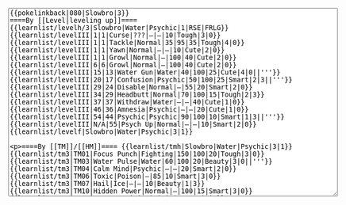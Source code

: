 </p><textarea readonly="" accesskey="," id="wpTextbox1" cols="80" rows="25" style="" class="mw-editfont-monospace" lang="en" dir="ltr" name="wpTextbox1">{{pokelinkback|080|Slowbro|3}}
====By [[Level|leveling up]]====
{{learnlist/levelh/3|Slowbro|Water|Psychic|1|RSE|FRLG}}
{{learnlist/levelIII|1|1|Curse|???|—|—|10|Tough|3|0}}
{{learnlist/levelIII|1|1|Tackle|Normal|35|95|35|Tough|4|0}}
{{learnlist/levelIII|1|1|Yawn|Normal|—|—|10|Cute|2|0}}
{{learnlist/levelIII|1|1|Growl|Normal|—|100|40|Cute|2|0}}
{{learnlist/levelIII|6|6|Growl|Normal|—|100|40|Cute|2|0}}
{{learnlist/levelIII|15|13|Water Gun|Water|40|100|25|Cute|4|0||'''}}
{{learnlist/levelIII|20|17|Confusion|Psychic|50|100|25|Smart|2|3||'''}}
{{learnlist/levelIII|29|24|Disable|Normal|—|55|20|Smart|2|0}}
{{learnlist/levelIII|34|29|Headbutt|Normal|70|100|15|Tough|2|3}}
{{learnlist/levelIII|37|37|Withdraw|Water|—|—|40|Cute|1|0}}
{{learnlist/levelIII|46|36|Amnesia|Psychic|—|—|20|Cute|1|0}}
{{learnlist/levelIII|54|44|Psychic|Psychic|90|100|10|Smart|1|3||'''}}
{{learnlist/levelIII|N/A|55|Psych Up|Normal|—|—|10|Smart|2|0}}
{{learnlist/levelf|Slowbro|Water|Psychic|3|1}}

====By [[TM]]/[[HM]]====
{{learnlist/tmh|Slowbro|Water|Psychic|3|1}}
{{learnlist/tm3|TM01|Focus Punch|Fighting|150|100|20|Tough|3|0}}
{{learnlist/tm3|TM03|Water Pulse|Water|60|100|20|Beauty|3|0||'''}}
{{learnlist/tm3|TM04|Calm Mind|Psychic|—|—|20|Smart|2|0}}
{{learnlist/tm3|TM06|Toxic|Poison|—|85|10|Smart|3|0}}
{{learnlist/tm3|TM07|Hail|Ice|—|—|10|Beauty|1|3}}
{{learnlist/tm3|TM10|Hidden Power|Normal|—|100|15|Smart|3|0}}
{{learnlist/tm3|TM11|Sunny Day|Fire|—|—|5|Beauty|1|0}}
{{learnlist/tm3|TM13|Ice Beam|Ice|95|100|10|Beauty|2|1}}
{{learnlist/tm3|TM14|Blizzard|Ice|120|70|5|Beauty|4|0}}
{{learnlist/tm3|TM15|Hyper Beam|Normal|150|90|5|Cool|4|4}}
{{learnlist/tm3|TM17|Protect|Normal|—|—|10|Cute|1|0}}
{{learnlist/tm3|TM18|Rain Dance|Water|—|—|5|Tough|1|0}}
{{learnlist/tm3|TM20|Safeguard|Normal|—|—|25|Beauty|1|0}}
{{learnlist/tm3|TM21|Frustration|Normal|—|100|20|Cute|1|0}}
{{learnlist/tm3|TM23|Iron Tail|Steel|100|75|15|Cool|1|4}}
{{learnlist/tm3|TM26|Earthquake|Ground|100|100|10|Tough|1|3}}
{{learnlist/tm3|TM27|Return|Normal|—|100|20|Cute|1|0}}
{{learnlist/tm3|TM28|Dig|Ground|60|100|10|Smart|1|0}}
{{learnlist/tm3|TM29|Psychic|Psychic|90|100|10|Smart|1|3||'''}}
{{learnlist/tm3|TM30|Shadow Ball|Ghost|80|100|15|Smart|3|0}}
{{learnlist/tm3|TM31|Brick Break|Fighting|75|100|15|Cool|1|4}}
{{learnlist/tm3|TM32|Double Team|Normal|—|—|15|Cool|2|0}}
{{learnlist/tm3|TM35|Flamethrower|Fire|95|100|15|Beauty|4|0}}
{{learnlist/tm3|TM38|Fire Blast|Fire|120|85|5|Beauty|4|0}}
{{learnlist/tm3|TM42|Facade|Normal|70|100|20|Cute|2|0}}
{{learnlist/tm3|TM43|Secret Power|Normal|70|100|20|Smart|1|0}}
{{learnlist/tm3|TM44|Rest|Psychic|—|—|10|Cute|2|0}}
{{learnlist/tm3|TM45|Attract|Normal|—|100|15|Cute|2|0}}
{{learnlist/tm3|TM48|Skill Swap|Psychic|—|—|10|Smart|1|0}}
{{learnlist/tm3|HM03|Surf|Water|95|100|15|Beauty|3|0||'''}}
{{learnlist/tm3|HM04|Strength|Normal|80|100|15|Tough|2|1}}
{{learnlist/tm3|HM05|Flash|Normal|—|70|20|Beauty|3|0}}
{{learnlist/tm3|HM06|Rock Smash|Fighting|20|100|15|Tough|1|0}}
{{learnlist/tm3|HM08|Dive|Water|60|100|10|Beauty|2|0||'''}}
{{learnlist/tmf|Slowbro|Water|Psychic|3|1}}

====By {{pkmn|breeding}}====
{{learnlist/breedh|Slowbro|Water|Psychic|3|1}}
{{learnlist/breed3|{{MSP/3|060|Poliwag}}{{MSP/3|061|Poliwhirl}}{{MSP/3|143|Snorlax}}|Belly Drum|Normal|—|—|10|Cute|1|0}}
{{learnlist/breed3|{{MSP/3|054|Psyduck}}{{MSP/3|055|Golduck}}{{MSP/3|225|Delibird}}|Future Sight|Psychic|80|90|15|Smart|3|0|*}}
{{learnlist/breed3|{{MSP/3|258|Mudkip}}{{MSP/3|259|Marshtomp}}{{MSP/3|260|Swampert}}{{MSP/3|369|Relicanth}}|Mud Sport|Ground|—|—|15|Cute|4|0}}
{{learnlist/breed3|{{MSP/3|086|Seel}}{{MSP/3|087|Dewgong}}{{MSP/3|131|Lapras}}{{MSP/3|147|Dratini}}{{MSP/3|148|Dragonair}}{{MSP/3|149|Dragonite}}&lt;br>{{MSP/3|152|Chikorita}}{{MSP/3|153|Bayleef}}{{MSP/3|154|Meganium}}{{MSP/3|350|Milotic}}|Safeguard|Normal|—|—|25|Beauty|1|0}}
{{learnlist/breed3|{{MSP/3|143|Snorlax}}{{MSP/3|293|Whismur}}{{MSP/3|294|Loudred}}{{MSP/3|295|Exploud}}|Sleep Talk|Normal|—|—|10|Cute|3|0}}
{{learnlist/breed3|{{MSP/3|143|Snorlax}}{{MSP/3|363|Spheal}}{{MSP/3|364|Sealeo}}{{MSP/3|365|Walrein}}|Snore|Normal|40|100|15|Cute|4|0}}
{{learnlist/breed3|{{MSP/3|108|Lickitung}}{{MSP/3|111|Rhyhorn}}{{MSP/3|112|Rhydon}}{{MSP/3|293|Whismur}}{{MSP/3|294|Loudred}}{{MSP/3|295|Exploud}}&lt;br>{{MSP/3|357|Tropius}}|Stomp|Normal|65|100|20|Tough|1|4}}
{{learnlist/breedf|Slowbro|Water|Psychic|3|1}}

====By [[Move Tutor|tutoring]]====
{{learnlist/tutorh|Slowbro|Water|Psychic|3|1}}
{{learnlist/tutor3|Body Slam|Normal|85|100|15|Tough|1|4|||yes|yes|yes}}
{{learnlist/tutor3|Counter|Fighting|—|100|20|Tough|2|0|||yes|yes|no}}
{{learnlist/tutor3|Double-Edge|Normal|120|100|15|Tough|6|0|||yes|yes|yes}}
{{learnlist/tutor3|Dream Eater|Psychic|100|100|15|Smart|2|2||'''|yes|yes|yes}}
{{learnlist/tutor3|DynamicPunch|Fighting|100|50|5|Cool|2|1|||no|yes|no}}
{{learnlist/tutor3|Endure|Normal|—|—|10|Tough|2|0|||no|yes|no}}
{{learnlist/tutor3|Fury Cutter|Bug|10|95|20|Cool|3|0|||no|yes|no}}
{{learnlist/tutor3|Ice Punch|Ice|75|100|15|Beauty|4|0|||no|yes|no}}
{{learnlist/tutor3|Icy Wind|Ice|55|95|15|Beauty|1|3|||no|yes|yes}}
{{learnlist/tutor3|Mega Kick|Normal|120|75|5|Cool|4|0|||yes|yes|no}}
{{learnlist/tutor3|Mega Punch|Normal|80|85|20|Tough|4|0|||yes|yes|no}}
{{learnlist/tutor3|Mimic|Normal|—|—|10|Cute|1|0|||yes|yes|yes}}
{{learnlist/tutor3|Mud-Slap|Ground|20|100|10|Cute|2|1|||no|yes|no}}
{{learnlist/tutor3|Nightmare|Ghost|—|—|15|Smart|1|3|||no|no|yes}}
{{learnlist/tutor3|Psych Up|Normal|—|—|10|Smart|2|0|||no|yes|no}}
{{learnlist/tutor3|Seismic Toss|Fighting|—|100|20|Tough|2|1|||yes|yes|yes}}
{{learnlist/tutor3|Sleep Talk|Normal|—|—|10|Cute|3|0|||no|yes|no}}
{{learnlist/tutor3|Snore|Normal|40|100|15|Cute|4|0|||no|yes|no}}
{{learnlist/tutor3|Substitute|Normal|—|—|10|Smart|2|0|||yes|yes|yes}}
{{learnlist/tutor3|Swagger|Normal|—|90|15|Cute|2|0|||no|yes|yes}}
{{learnlist/tutor3|Swift|Normal|60|—|20|Cool|2|0|||no|yes|no}}
{{learnlist/tutor3|Thunder Wave|Electric|—|100|20|Cool|2|1|||yes|yes|yes}}
{{learnlist/tutorf|Slowbro|Water|Psychic|3|1}}

====By a prior [[evolution]]====
{{Learnlist/prevoh|Slowbro|Water|Psychic|3|1}}
{{Learnlist/prevo3null}}
{{Learnlist/prevof|Slowbro|Water|Psychic|3|1}}

[[it:Slowbro/Mosse apprese in terza generazione]]
[[zh:呆壳兽/第三世代招式表]]
